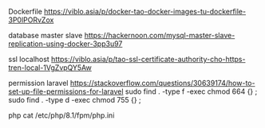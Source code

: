 Dockerfile
https://viblo.asia/p/docker-tao-docker-images-tu-dockerfile-3P0lPORvZox

database master slave
https://hackernoon.com/mysql-master-slave-replication-using-docker-3pp3u97

ssl localhost
https://viblo.asia/p/tao-ssl-certificate-authority-cho-https-tren-local-1VgZvpQY5Aw


permission laravel
https://stackoverflow.com/questions/30639174/how-to-set-up-file-permissions-for-laravel
sudo find . -type f -exec chmod 664 {} \;   
sudo find . -type d -exec chmod 755 {} \;

php
cat /etc/php/8.1/fpm/php.ini